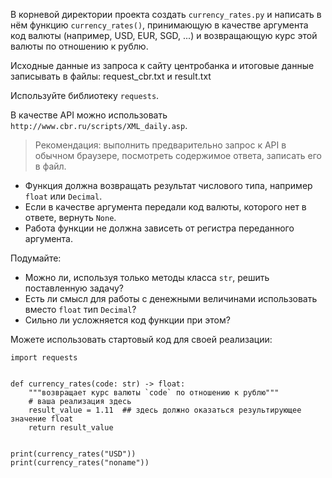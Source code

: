 В корневой директории проекта создать `currency_rates.py` и написать в нём функцию `currency_rates()`, 
принимающую в качестве аргумента код валюты (например, USD, EUR, SGD, ...) и 
возвращающую курс этой валюты по отношению к рублю.

Исходные данные из запроса к сайту центробанка и итоговые данные записывать в файлы: request_cbr.txt и result.txt

Используйте библиотеку `requests`. 

В качестве API можно использовать `http://www.cbr.ru/scripts/XML_daily.asp`. 

> Рекомендация: выполнить предварительно запрос к API в обычном браузере, посмотреть содержимое ответа, записать его в файл.

* Функция должна возвращать результат числового типа, например `float` или `Decimal`.
* Если в качестве аргумента передали код валюты, которого нет в ответе, вернуть `None`.
* Работа функции не должна зависеть от регистра переданного аргумента.

Подумайте:
* Можно ли, используя только методы класса `str`, решить поставленную задачу?
* Есть ли смысл для работы с денежными величинами использовать вместо `float` тип `Decimal`?
* Сильно ли усложняется код функции при этом?

Можете использовать стартовый код для своей реализации:

```(python)
import requests


def currency_rates(code: str) -> float:
    """возвращает курс валюты `code` по отношению к рублю"""
    # ваша реализация здесь
    result_value = 1.11  ## здесь должно оказаться результирующее значение float
    return result_value


print(currency_rates("USD"))
print(currency_rates("noname"))
```
